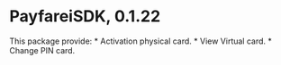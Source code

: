 # PayfareiSDK, 0.1.22
 This package provide:
    * Activation physical card.
    * View Virtual card.
    * Change PIN card.
